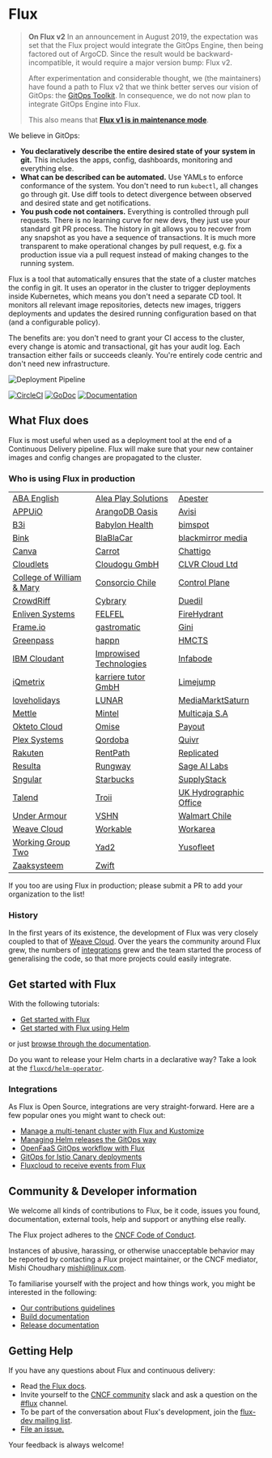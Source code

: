 # Flux

> **On Flux v2** In an announcement in August 2019, the expectation
> was set that the Flux project would integrate the GitOps Engine,
> then being factored out of ArgoCD. Since the result would be
> backward-incompatible, it would require a major version bump: Flux
> v2.
>
> After experimentation and considerable thought, we (the maintainers)
> have found a path to Flux v2 that we think better serves our vision
> of GitOps: the [GitOps Toolkit](https://toolkit.fluxcd.io/). In
> consequence, we do not now plan to integrate GitOps Engine into
> Flux.
>
> This also means that **[Flux v1 is in maintenance mode](https://github.com/fluxcd/flux/issues/3320)**.

We believe in GitOps:

- **You declaratively describe the entire desired state of your
  system in git.** This includes the apps, config, dashboards,
  monitoring and everything else.
- **What can be described can be automated.** Use YAMLs to enforce
  conformance of the system. You don't need to run `kubectl`, all changes go
  through git. Use diff tools to detect divergence between observed and
  desired state and get notifications.
- **You push code not containers.** Everything is controlled through
  pull requests. There is no learning curve for new devs, they just use
  your standard git PR process. The history in git allows you to recover
  from any snapshot as you have a sequence of transactions. It is much
  more transparent to make operational changes by pull request, e.g.
  fix a production issue via a pull request instead of making changes to
  the running system.

Flux is a tool that automatically ensures that the state of a cluster
matches the config in git. It uses an operator in the cluster to trigger
deployments inside Kubernetes, which means you don't need a separate CD tool.
It monitors all relevant image repositories, detects new images, triggers
deployments and updates the desired running configuration based on that
(and a configurable policy).

The benefits are: you don't need to grant your CI access to the cluster, every
change is atomic and transactional, git has your audit log. Each transaction
either fails or succeeds cleanly. You're entirely code centric and don't need
new infrastructure.

![Deployment Pipeline](docs/_files/flux-cd-diagram.png)

[![CircleCI](https://circleci.com/gh/fluxcd/flux.svg?style=svg)](https://circleci.com/gh/fluxcd/flux)
[![GoDoc](https://godoc.org/github.com/fluxcd/flux?status.svg)](https://godoc.org/github.com/fluxcd/flux)
[![Documentation](https://img.shields.io/badge/latest-documentation-informational)](https://docs.fluxcd.io/en/latest/)

## What Flux does

Flux is most useful when used as a deployment tool at the end of a
Continuous Delivery pipeline. Flux will make sure that your new
container images and config changes are propagated to the cluster.

### Who is using Flux in production

|    |     |     |
| -- | --- | --- |
[ABA English](https://www.abaenglish.com)|[Alea Play Solutions](http://www.alea.com)|[Apester](https://apester.com)
[APPUiO](https://appuio.ch)|[ArangoDB Oasis](https://arangodb.com/managed-service)|[Avisi](https://avisi.nl)
[B3i](https://b3i.tech/)|[Babylon Health](https://www.babylonhealth.com/)|[bimspot](https://bimspot.io)
[Bink](https://bink.com)|[BlaBlaCar](https://www.blablacar.com/)|[blackmirror media](https://blackmirror.media)
[Canva](https://www.canva.com/)|[Carrot](https://carrot.com)|[Chattigo](https://chattigo.com)
[Cloudlets](https://cloudlets.io)|[Cloudogu GmbH](https://cloudogu.com)|[CLVR Cloud Ltd](https://clvr.cloud)
[College of William & Mary](https://www.wm.edu)|[Consorcio Chile](https://www.consorcio.cl)|[Control Plane](https://control-plane.io)
[CrowdRiff](https://crowdriff.com)|[Cybrary](https://cybrary.it)|[Duedil](https://www.duedil.com/)
[Enliven Systems](https://enliven.systems)|[FELFEL](https://felfel.ch/)|[FireHydrant](https://firehydrant.io)
[Frame.io](https://frame.io)|[gastromatic](https://www.gastromatic.de/)|[Gini](https://gini.net)
[Greenpass](https://www.greenpass.com.br/)|[happn](https://www.happn.com)|[HMCTS](https://www.gov.uk/government/organisations/hm-courts-and-tribunals-service)
[IBM Cloudant](https://www.ibm.com/cloud/cloudant)|[Improwised Technologies](https://www.improwised.com/)|[Infabode](https://infabode.com)
[iQmetrix](https://www.iqmetrix.com)|[karriere tutor GmbH](https://www.karrieretutor.de)|[Limejump](https://limejump.com)
[loveholidays](https://www.loveholidays.com/)|[LUNAR](https://www.lunarway.com/)|[MediaMarktSaturn](https://www.mediamarktsaturn.com)
[Mettle](https://mettle.co.uk)|[Mintel](https://www.mintel.com)|[Multicaja S.A](https://www.multicaja.cl)
[Okteto Cloud](https://okteto.com/)|[Omise](https://www.omise.co)|[Payout](https://payout.one)
[Plex Systems](https://www.plex.com/)|[Qordoba](https://qordoba.com)|[Quivr](https://quivr.be)
[Rakuten](https://rakuten.com)|[RentPath](https://rentpath.com)|[Replicated](https://replicated.com)
[Resulta](https://resulta.com)|[Rungway](https://rungway.com)|[Sage AI Labs](https://www.sage.com)
[Sngular](https://www.sngular.com)|[Starbucks](https://www.starbucks.com/)|[SupplyStack](https://www.supplystack.com/)
[Talend](https://www.talend.com)|[Troii](https://troii.com/)|[UK Hydrographic Office](https://www.gov.uk/government/organisations/uk-hydrographic-office)
[Under Armour](https://www.underarmour.com)|[VSHN](https://vshn.ch)|[Walmart Chile](https://www.walmartchile.cl)
[Weave Cloud](https://cloud.weave.works)|[Workable](https://www.workable.com)|[Workarea](https://www.workarea.com)
[Working Group Two](https://wgtwo.com)|[Yad2](https://yad2.co.il)|[Yusofleet](https://yusofleet.com)
[Zaaksysteem](https://zaaksysteem.nl)|[Zwift](https://zwift.com)|

If you too are using Flux in production; please submit a PR to add your organization to the list!

### History

In the first years of its existence, the development of Flux was very
closely coupled to that of [Weave
Cloud](https://www.weave.works/product/cloud/). Over the years the community
around Flux grew, the numbers of [integrations](#integrations) grew and
the team started the process of generalising the code, so that more projects
could easily integrate.

## Get started with Flux

With the following tutorials:

- [Get started with Flux](https://docs.fluxcd.io/en/latest/tutorials/get-started)
- [Get started with Flux using Helm](https://docs.fluxcd.io/en/latest/tutorials/get-started-helm)

or just [browse through the documentation](https://docs.fluxcd.io).

Do you want to release your Helm charts in a declarative way?
Take a look at the [`fluxcd/helm-operator`](https://github.com/fluxcd/helm-operator).

### Integrations

As Flux is Open Source, integrations are very straight-forward. Here are
a few popular ones you might want to check out:

- [Manage a multi-tenant cluster with Flux and Kustomize](https://github.com/fluxcd/multi-tenancy)
- [Managing Helm releases the GitOps way](https://github.com/fluxcd/helm-operator-get-started)
- [OpenFaaS GitOps workflow with Flux](https://github.com/stefanprodan/openfaas-flux)
- [GitOps for Istio Canary deployments](https://github.com/stefanprodan/gitops-istio)
- [Fluxcloud to receive events from Flux](https://github.com/topfreegames/fluxcloud)

## Community & Developer information

We welcome all kinds of contributions to Flux, be it code, issues you found,
documentation, external tools, help and support or anything else really.

The Flux project adheres to the [CNCF Code of
Conduct](https://github.com/cncf/foundation/blob/master/code-of-conduct.md).

Instances of abusive, harassing, or otherwise unacceptable behavior
may be reported by contacting a _Flux_ project maintainer, or the CNCF
mediator, Mishi Choudhary <mishi@linux.com>.

To familiarise yourself with the project and how things work, you might
be interested in the following:

- [Our contributions guidelines](CONTRIBUTING.md)
- [Build documentation](https://docs.fluxcd.io/en/latest/contributing/building)
- [Release documentation](internal/docs/releasing.md)

## <a name="help"></a>Getting Help

If you have any questions about Flux and continuous delivery:

- Read [the Flux docs](https://docs.fluxcd.io).
- Invite yourself to the <a href="https://slack.cncf.io" target="_blank">CNCF community</a>
  slack and ask a question on the [#flux](https://cloud-native.slack.com/messages/flux/)
  channel.
- To be part of the conversation about Flux's development, join the
  [flux-dev mailing list](https://lists.cncf.io/g/cncf-flux-dev).
- [File an issue.](https://github.com/fluxcd/flux/issues/new/choose)

Your feedback is always welcome!

